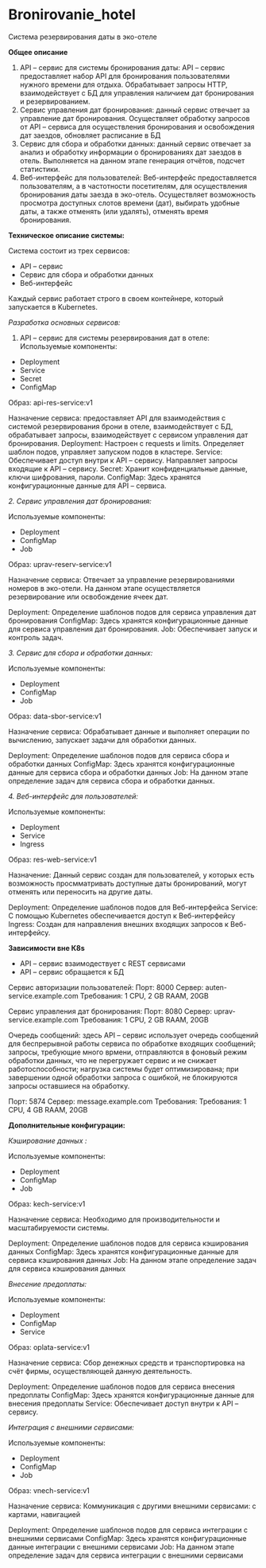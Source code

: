 # Bronirovanie_hotel
Система резервирования даты в эко-отеле

**Общее описание**

1.	API – сервис для системы бронирования даты: API – сервис предоставляет набор API для бронирования пользователями нужного времени для отдыха. Обрабатывает запросы HTTP, взаимодействует с БД для управления наличием дат бронирования и резервированием. 
2.	Сервис управления дат бронирования: данный сервис отвечает за управление дат бронирования. Осуществляет обработку запросов от API – сервиса для осуществления бронирования и освобождения дат заездов, обновляет расписание в БД
3.	Сервис для сбора и обработки данных: данный сервис отвечает за анализ и обработку информации о бронированиях дат заездов в отель. Выполняется на данном этапе генерация отчётов, подсчет статистики.
4.	Веб-интерфейс для пользователей: Веб-интерфейс предоставляется пользователям, а в частотности посетителям, для осуществления бронирования даты заезда в эко-отель. Осуществляет возможность просмотра доступных слотов времени (дат), выбирать удобные даты, а также отменять (или удалять), отменять время бронирования.

**Техническое описание системы:**

Система состоит из трех сервисов:
- API – сервис 
- Сервис для сбора и обработки данных
- Веб-интерфейс

Каждый сервис работает строго в своем контейнере, который запускается в Kubernetes.

*Разработка основных сервисов:*

1. API – сервис для системы резервирования дат в отеле:
Используемые компоненты:
- Deployment
- Service
- Secret
- ConfigMap

Образ: api-res-service:v1

Назначение сервиса:
предоставляет API для взаимодействия с системой резервирования брони в отеле, взаимодействует с БД, обрабатывает запросы, взаимодействует с сервисом управления дат бронирования.
Deployment: Настроен с requests и limits. Определяет шаблон подов, управляет запуском подов в кластере.
Service: Обеспечивает доступ внутри к API – сервису. Направляет запросы входящие к API – сервису.
Secret: Хранит конфиденциальные данные, ключи шифрования, пароли.
ConfigMap: Здесь хранятся конфигурационные данные для API – сервиса.


*2. Сервис управления дат бронирования:*

Используемые компоненты:
- Deployment
- ConfigMap
- Job

Образ: uprav-reserv-service:v1

Назначение сервиса:
Отвечает за управление резервированиями номеров в эко-отели. На данном этапе осуществляется резервирование или освобождение ячеек дат.

Deployment: Определение шаблонов подов для сервиса управления дат бронирования
ConfigMap: Здесь хранятся конфигурационные данные для сервиса управления дат бронирования.
Job: Обеспечивает запуск и контроль задач.

*3. Сервис для сбора и обработки данных:*

Используемые компоненты:
- Deployment
- ConfigMap
- Job

Образ: data-sbor-service:v1

Назначение сервиса:
Обрабатывает данные и выполняет операции по вычислению, запускает задачи для обработки данных.

Deployment: Определение шаблонов подов для сервиса сбора и обработки данных
ConfigMap: Здесь хранятся конфигурационные данные для сервиса сбора и обработки данных
Job: На данном этапе определение задач для сервиса сбора и обработки данных.

*4. Веб-интерфейс для пользователей:*

Используемые компоненты:
- Deployment
- Service
- Ingress

Образ: res-web-service:v1

Назначение:
Данный сервис создан для пользователей, у которых есть возможность просмматривать доступные даты бронирований, могут отменять или переносить на другие даты.

Deployment: Определение шаблонов подов для Веб-интерфейса
Service: С помощью Kubernetes обеспечивается доступ к Веб-интерфейсу
Ingress: Создан для направления внешних входящих запросов к Веб-интерфейсу.


**Зависимости вне К8s**

- API – сервис взаимодествует с REST сервисами
- API – сервис обращается к БД

Сервис авторизации пользователей:
Порт: 8000 
Сервер: auten-service.example.com
Требования: 1 CPU, 2 GB RAAM, 20GB

Сервис управления дат бронирования:
Порт: 8080
Сервер: uprav-service.example.com
Требования: 1 CPU, 2 GB RAAM, 20GB

Очередь сообщений:
здесь API – сервис использует очередь сообщений для беспрерывной работы сервиса по обработке входящих сообщений; запросы, требующие много врмени, отправляются в фоновый режим обработки данных, что не перегружает сервис и не снижает работоспособности; нагрузка системы будет оптимизирована; при завершении одной обработки запроса с ошибкой, не блокируются запросы оставшиеся на обработку. 

Порт: 5874
Сервер: message.example.com
Требования: Требования: 1 CPU, 4 GB RAAM, 20GB


**Дополнительные конфигурации:**

*Кэширование данных :*

Используемые компоненты:
- Deployment
- ConfigMap
- Job

Образ: kech-service:v1

Назначение сервиса:
Необходимо для производительности и масштабируемости системы.

Deployment: Определение шаблонов подов для сервиса кэширования данных
ConfigMap: Здесь хранятся конфигурационные данные для сервиса кэширования данных
Job: На данном этапе определение задач для сервиса кэширования данных


*Внесение предоплаты:*

Используемые компоненты:
- Deployment
- ConfigMap
- Service

Образ: oplata-service:v1

Назначение сервиса:
Сбор денежных средств и транспортировка на счёт фирмы, осуществляющей данную деятельность.

Deployment: Определение шаблонов подов для сервиса внесения предоплаты
ConfigMap: Здесь хранятся конфигурационные данные для внесения предоплаты
Service: Обеспечивает доступ внутри к API – сервису.


*Интеграция с внешними сервисами:*

Используемые компоненты:
- Deployment
- ConfigMap
- Job

Образ: vnech-service:v1

Назначение сервиса:
Коммуникация с другими внешними сервисами: с картами, навигацией

Deployment: Определение шаблонов подов для сервиса интеграции с внешними сервисами
ConfigMap: Здесь хранятся конфигурационные данные интеграции с внешними сервисами
Job: На данном этапе определение задач для сервиса интеграции с внешними сервисами

